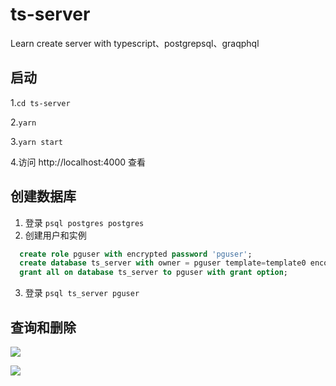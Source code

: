 # ts-server

Learn create server with typescript、postgrepsql、graqphql

## 启动

1.`cd ts-server`

2.`yarn`

3.`yarn start`

4.访问 http://localhost:4000 查看

## 创建数据库

1. 登录
   `psql postgres postgres`
2. 创建用户和实例

```sql
  create role pguser with encrypted password 'pguser';
  create database ts_server with owner = pguser template=template0 encoding='UTF8';
  grant all on database ts_server to pguser with grant option;
```

3. 登录
   `psql ts_server pguser`

## 查询和删除

![](https://github.com/liuxinl/ts-server/blob/master/doc/images/WechatIMG143.png)

![](https://github.com/liuxinl/ts-server/blob/master/doc/images/WechatIMG142.png)
